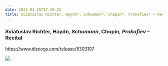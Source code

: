 ```yaml
---
date: 2021-04-25T17-28-22
title: Sviatoslav Richter, Haydn​*, Schumann*​, Chopin​*, Prokofiev*​ – Recital
---
```

### Sviatoslav Richter, Haydn​*, Schumann*​, Chopin​*, Prokofiev*​ – Recital
 https://www.discogs.com/release/5303107

![](dayone-moment://B365EFB7DBCC4834B34FBAACCA4D3B49)

